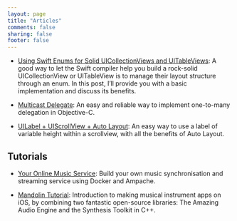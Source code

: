```yaml
---
layout: page
title: "Articles"
comments: false
sharing: false
footer: false
---
```


* [Using Swift Enums for Solid UICollectionViews and UITableViews](http://goto.project-a.com/swift-enums-for-solid-uicollectionview-uitableview/): A good way to let the Swift compiler help you build a rock-solid UICollectionView or UITableView is to manage their layout structure through an enum. In this post, I’ll provide you with a basic implementation and discuss its benefits.

* [Multicast Delegate](/articles/objective-c-multicast-delegate): An easy and reliable way to implement one-to-many delegation in Objective-C.

* [UILabel + UIScrollView + Auto Layout](/articles/uilabel-plus-uiscrollview-plus-autolayout): An easy way to use a label of variable height within a scrollview, with all the benefits of Auto Layout. 

## Tutorials

* [Your Online Music Service](/articles/easily-sync-and-stream-your-entire-music-collection-using-docker): Build your own music synchronisation and streaming service using Docker and Ampache.

* [Mandolin Tutorial](/articles/mandolin): Introduction to making musical instrument apps on iOS, by combining two fantastic open-source libraries: The Amazing Audio Engine and the Synthesis Toolkit in C++.